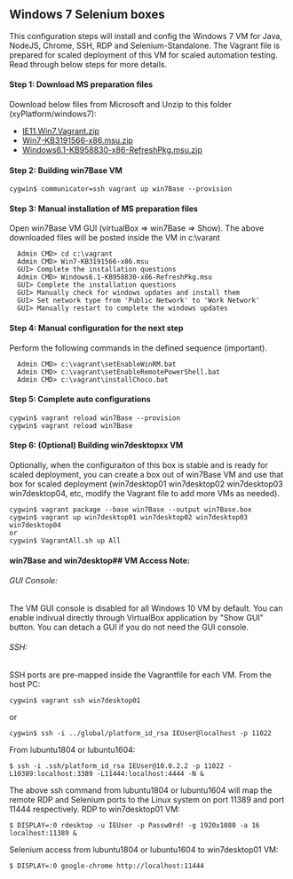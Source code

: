 ## Windows 7 Selenium boxes
This configuration steps will install and config the Windows 7 VM for Java, NodeJS, Chrome, SSH, RDP and Selenium-Standalone.
The Vagrant file is prepared for scaled deployment of this VM for scaled automation testing.
Read through below steps for more details.

#### Step 1: Download MS preparation files
Download below files from Microsoft and Unzip to this folder (xyPlatform/windows7):
  * [IE11.Win7.Vagrant.zip](https://az792536.vo.msecnd.net/vms/VMBuild_20150916/Vagrant/IE11/IE11.Win7.Vagrant.zip)
  * [Win7-KB3191566-x86.msu.zip](https://www.microsoft.com/en-us/download/details.aspx?id=54616)
  * [Windows6.1-KB958830-x86-RefreshPkg.msu.zip](https://www.microsoft.com/en-us/download/details.aspx?id=7887)

#### Step 2: Building win7Base VM
```
cygwin$ communicator=ssh vagrant up win7Base --provision
```

#### Step 3: Manual installation of MS preparation files
Open win7Base VM GUI (virtualBox => win7Base => Show). The above downloaded files will be posted inside the VM in c:\varant
```
  Admin CMD> cd c:\vagrant
  Admin CMD> Win7-KB3191566-x86.msu
  GUI> Complete the installation questions
  Admin CMD> Windows6.1-KB958830-x86-RefreshPkg.msu
  GUI> Complete the installation questions
  GUI> Manually check for windows updates and install them
  GUI> Set network type from 'Public Network' to 'Work Network'
  GUI> Manually restart to complete the windows updates
```
#### Step 4: Manual configuration for the next step
Perform the following commands in the defined sequence (important).
```
  Admin CMD> c:\vagrant\setEnableWinRM.bat
  Admin CMD> c:\vagrant\setEnableRemotePowerShell.bat
  Admin CMD> c:\vagrant\installChoco.bat
```
#### Step 5: Complete auto configurations
```
cygwin$ vagrant reload win7Base --provision
cygwin$ vagrant reload win7Base
```
#### Step 6: (Optional) Building win7desktopxx VM
Optionally, when the configuraiton of this box is stable and is ready for scaled deployment, you can create a box out of win7Base VM and use that box for scaled deployment (win7desktop01 win7desktop02 win7desktop03 win7desktop04, etc, modify the Vagrant file to add more VMs as needed).
```
cygwin$ vagrant package --base win7Base --output win7Base.box
cygwin$ vagrant up win7desktop01 win7desktop02 win7desktop03 win7desktop04
or
cygwin$ VagrantAll.sh up All
```
#### win7Base and win7desktop## VM Access Note:
###### GUI Console:
The VM GUI console is disabled for all Windows 10 VM by default. You can enable indivual directly through VirtualBox application by "Show GUI" button. You can detach a GUI if you do not need the GUI console.
###### SSH:
SSH ports are pre-mapped inside the Vagrantfile for each VM.
From the host PC:
```
cygwin$ vagrant ssh win7desktop01
```
or
```
cygwin$ ssh -i ../global/platform_id_rsa IEUser@localhost -p 11022
```
From lubuntu1804 or lubuntu1604:
```
$ ssh -i .ssh/platform_id_rsa IEUser@10.0.2.2 -p 11022 -L10389:localhost:3389 -L11444:localhost:4444 -N &
```
The above ssh command from lubuntu1804 or lubuntu1604 will map the remote RDP and Selenium ports to the Linux system on port 11389 and port 11444 respectively.
RDP to win7desktop01 VM:
```
$ DISPLAY=:0 rdesktop -u IEUser -p Passw0rd! -g 1920x1080 -a 16 localhost:11389 &
```
Selenium access from lubuntu1804 or lubuntu1604 to win7desktop01 VM:
```
$ DISPLAY=:0 google-chrome http://localhost:11444
```
